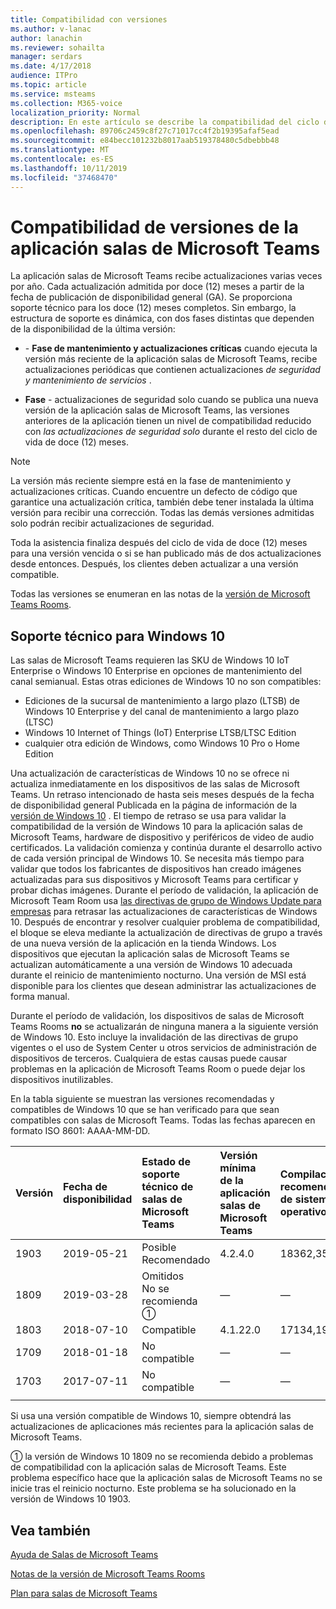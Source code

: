 ```yaml
---
title: Compatibilidad con versiones
ms.author: v-lanac
author: lanachin
ms.reviewer: sohailta
manager: serdars
ms.date: 4/17/2018
audience: ITPro
ms.topic: article
ms.service: msteams
ms.collection: M365-voice
localization_priority: Normal
description: En este artículo se describe la compatibilidad del ciclo de vida de las salas de Microsoft Teams.
ms.openlocfilehash: 89706c2459c8f27c71017cc4f2b19395afaf5ead
ms.sourcegitcommit: e84becc101232b8017aab519378480c5dbebbb48
ms.translationtype: MT
ms.contentlocale: es-ES
ms.lasthandoff: 10/11/2019
ms.locfileid: "37468470"
---
```

# <a name="microsoft-teams-rooms-app-version-support"></a>Compatibilidad de versiones de la aplicación salas de Microsoft Teams
 
La aplicación salas de Microsoft Teams recibe actualizaciones varias veces por año. Cada actualización admitida por doce (12) meses a partir de la fecha de publicación de disponibilidad general (GA). Se proporciona soporte técnico para los doce (12) meses completos. Sin embargo, la estructura de soporte es dinámica, con dos fases distintas que dependen de la disponibilidad de la última versión:

- \- **Fase de mantenimiento y actualizaciones críticas** cuando ejecuta la versión más reciente de la aplicación salas de Microsoft Teams, recibe actualizaciones periódicas que contienen actualizaciones *de seguridad y mantenimiento de servicios* .

- **Fase** \- actualizaciones de seguridad solo cuando se publica una nueva versión de la aplicación salas de Microsoft Teams, las versiones anteriores de la aplicación tienen un nivel de compatibilidad reducido con *las actualizaciones de seguridad solo* durante el resto del ciclo de vida de doce (12) meses.

> [!NOTE]
> La versión más reciente siempre está en la fase de mantenimiento y actualizaciones críticas. Cuando encuentre un defecto de código que garantice una actualización crítica, también debe tener instalada la última versión para recibir una corrección. Todas las demás versiones admitidas solo podrán recibir actualizaciones de seguridad.

Toda la asistencia finaliza después del ciclo de vida de doce (12) meses para una versión vencida o si se han publicado más de dos actualizaciones desde entonces. Después, los clientes deben actualizar a una versión compatible.

Todas las versiones se enumeran en las notas de la [versión de Microsoft Teams Rooms](srs2-release-note.md).

## <a name="windows-10-release-support"></a>Soporte técnico para Windows 10

Las salas de Microsoft Teams requieren las SKU de Windows 10 IoT Enterprise o Windows 10 Enterprise en opciones de mantenimiento del canal semianual. Estas otras ediciones de Windows 10 no son compatibles:

- Ediciones de la sucursal de mantenimiento a largo plazo (LTSB) de Windows 10 Enterprise y del canal de mantenimiento a largo plazo (LTSC)
- Windows 10 Internet of Things (IoT) Enterprise LTSB/LTSC Edition
- cualquier otra edición de Windows, como Windows 10 Pro o Home Edition

Una actualización de características de Windows 10 no se ofrece ni actualiza inmediatamente en los dispositivos de las salas de Microsoft Teams. Un retraso intencionado de hasta seis meses después de la fecha de disponibilidad general Publicada en la página de información de la [versión de Windows 10](https://docs.microsoft.com/windows/release-information/) . El tiempo de retraso se usa para validar la compatibilidad de la versión de Windows 10 para la aplicación salas de Microsoft Teams, hardware de dispositivo y periféricos de video de audio certificados. La validación comienza y continúa durante el desarrollo activo de cada versión principal de Windows 10. Se necesita más tiempo para validar que todos los fabricantes de dispositivos han creado imágenes actualizadas para sus dispositivos y Microsoft Teams para certificar y probar dichas imágenes. Durante el período de validación, la aplicación de Microsoft Team Room usa [las directivas de grupo de Windows Update para empresas](https://docs.microsoft.com/windows/deployment/update/waas-manage-updates-wufb) para retrasar las actualizaciones de características de Windows 10. Después de encontrar y resolver cualquier problema de compatibilidad, el bloque se eleva mediante la actualización de directivas de grupo a través de una nueva versión de la aplicación en la tienda Windows. Los dispositivos que ejecutan la aplicación salas de Microsoft Teams se actualizan automáticamente a una versión de Windows 10 adecuada durante el reinicio de mantenimiento nocturno. Una versión de MSI está disponible para los clientes que desean administrar las actualizaciones de forma manual.  

Durante el período de validación, los dispositivos de salas de Microsoft Teams Rooms **no** se actualizarán de ninguna manera a la siguiente versión de Windows 10. Esto incluye la invalidación de las directivas de grupo vigentes o el uso de System Center u otros servicios de administración de dispositivos de terceros. Cualquiera de estas causas puede causar problemas en la aplicación de Microsoft Teams Room o puede dejar los dispositivos inutilizables.  

En la tabla siguiente se muestran las versiones recomendadas y compatibles de Windows 10 que se han verificado para que sean compatibles con salas de Microsoft Teams. Todas las fechas aparecen en formato ISO 8601: AAAA-MM-DD.

|Versión  |Fecha de disponibilidad   |Estado de soporte técnico de salas de Microsoft Teams   |Versión mínima de la aplicación salas de Microsoft Teams | Compilación recomendada de sistema operativo  |
|:---  |:---       |:---                |:---    |:--- |
| 1903 |2019-05-21 |Posible <br/>Recomendado |4.2.4.0 |18362,356 |
| 1809 |2019-03-28 |Omitidos <br/>No se recomienda &#x2780; |&#x2014; |&#x2014; |
| 1803 |2018-07-10 |Compatible           |4.1.22.0 |17134,191 |
| 1709 |2018-01-18 |No compatible       |&#x2014; |&#x2014;|
| 1703 |2017-07-11 |No compatible       |&#x2014; |&#x2014;|
||||| |

Si usa una versión compatible de Windows 10, siempre obtendrá las actualizaciones de aplicaciones más recientes para la aplicación salas de Microsoft Teams.  

&#x2780; la versión de Windows 10 1809 no se recomienda debido a problemas de compatibilidad con la aplicación salas de Microsoft Teams. Este problema específico hace que la aplicación salas de Microsoft Teams no se inicie tras el reinicio nocturno. Este problema se ha solucionado en la versión de Windows 10 1903.  

## <a name="see-also"></a>Vea también

[Ayuda de Salas de Microsoft Teams](https://support.office.com/en-us/article/Skype-Room-Systems-version-2-help-e667f40e-5aab-40c1-bd68-611fe0002ba2)

[Notas de la versión de Microsoft Teams Rooms](srs2-release-note.md)

[Plan para salas de Microsoft Teams](skype-room-systems-v2-0.md)
